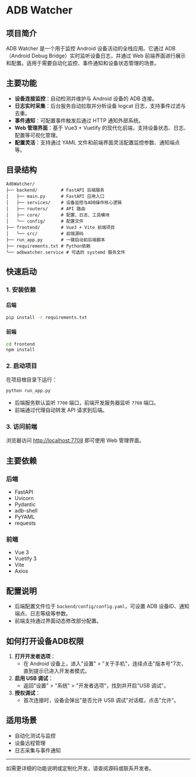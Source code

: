 # ADB Watcher

## 项目简介

ADB Watcher 是一个用于监控 Android 设备活动的全栈应用。它通过 ADB（Android Debug Bridge）实时监听设备日志，并通过 Web 前端界面进行展示和配置。适用于需要自动化监控、事件通知和设备状态管理的场景。

## 主要功能

- **设备连接监控**：自动检测并维护与 Android 设备的 ADB 连接。
- **日志实时采集**：后台服务自动拉取并分析设备 logcat 日志，支持事件过滤与去重。
- **事件通知**：可配置事件触发后通过 HTTP 通知外部系统。
- **Web 管理界面**：基于 Vue3 + Vuetify 的现代化前端，支持设备状态、日志、配置等可视化管理。
- **配置灵活**：支持通过 YAML 文件和前端界面灵活配置监控参数、通知端点等。

## 目录结构

```
AdbWatcher/
├── backend/         # FastAPI 后端服务
│   ├── main.py      # FastAPI 应用入口
│   ├── services/    # 设备监控与ADB操作核心逻辑
│   ├── routers/     # API 路由
│   ├── core/        # 配置、日志、工具模块
│   └── config/      # 配置文件
├── frontend/        # Vue3 + Vite 前端项目
│   └── src/         # 前端源码
├── run_app.py       # 一键启动前后端脚本
├── requirements.txt # Python依赖
└── adbwatcher.service # 可选的 systemd 服务文件
```

## 快速启动

### 1. 安装依赖

#### 后端

```bash
pip install -r requirements.txt
```

#### 前端

```bash
cd frontend
npm install
```

### 2. 启动项目

在项目根目录下运行：

```bash
python run_app.py
```

- 后端服务默认监听 `7700` 端口，前端开发服务器监听 `7708` 端口。
- 前端通过代理自动转发 API 请求到后端。

### 3. 访问前端

浏览器访问 [http://localhost:7708](http://localhost:7708) 即可使用 Web 管理界面。

## 主要依赖

### 后端

- FastAPI
- Uvicorn
- Pydantic
- adb-shell
- PyYAML
- requests

### 前端

- Vue 3
- Vuetify 3
- Vite
- Axios

## 配置说明

- 后端配置文件位于 `backend/config/config.yaml`，可设置 ADB 设备ID、通知端点、日志等级等参数。
- 前端支持通过界面动态修改部分配置。

## 如何打开设备ADB权限

1. **打开开发者选项**：
   - 在 Android 设备上，进入"设置" > "关于手机"，连续点击"版本号"7次，直到提示已进入开发者模式。
2. **启用 USB 调试**：
   - 返回"设置" > "系统" > "开发者选项"，找到并开启"USB 调试"。
3. **授权调试**：
   - 首次连接时，设备会弹出"是否允许 USB 调试"对话框，点击"允许"。

## 适用场景

- 自动化测试与监控
- 设备远程管理
- 日志采集与事件通知

---

如需更详细的功能说明或定制化开发，请查阅源码或联系开发者。 